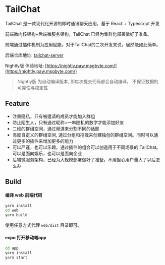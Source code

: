 # TailChat

TailChat 是一款现代化开源的即时通讯聊天应用，基于 React + Typescript 开发

前端微内核架构+后端微服务架构，TailChat 已经为集群化部署做好了准备。

前端通过插件机制为应用赋能，对于TailChat的二次开发来说，居然能如此简单。

后端仓库地址: [tailchat-server](https://github.com/msgbyte/tailchat-server)

Nightly版 体验地址: [https://nightly.paw.msgbyte.com/](https://nightly.paw.msgbyte.com/)

> Nightly版 为自动编译版本, 即每次提交代码都会自动编译。
> 不保证数据的可靠性与稳定性 

## Feature

- 注重隐私，只有被邀请的成员才能加入群组
- 防止陌生人，只有通过昵称+一串随机的数字才能添加好友
- 二维的群组空间，通过频道来分割不同的话题
- 高度自定义的群组空间, 通过分组和拖拽来创建独创的群组空间。同时可以通过更多的插件来增加更多的能力
- 可以严谨，也可以乐趣。通过插件的组合可以创造用于不同场景的 TailChat。可以是面向娱乐，也可以是面向企业
- 后端微服务架构，已经为大规模部署做好了准备。不用担心用户量大了以后怎么办


## Build

#### 编译 web 前端代码

```bash
yarn install
cd web
yarn build
```

使用任意方式代理 `web/dist` 目录即可。


#### expo 打开移动端app
```bash
cd app
yarn install
yarn start
```
